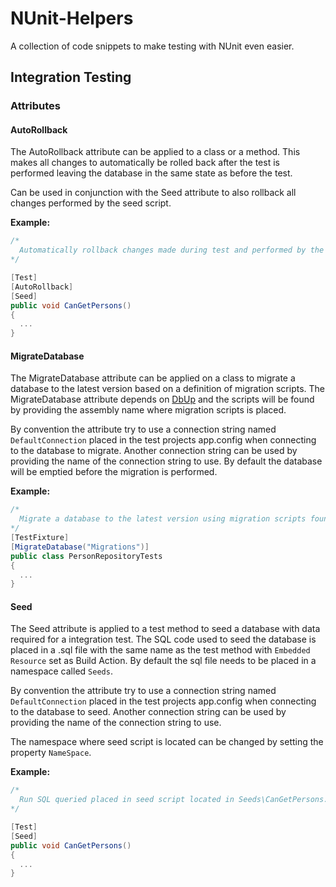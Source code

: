 # NUnit-Helpers
A collection of code snippets to make testing with NUnit even easier.

## Integration Testing

### Attributes

#### AutoRollback

The AutoRollback attribute can be applied to a class or a method. This makes all changes to automatically be rolled back after the test is performed leaving the database in the same state as before the test.

Can be used in conjunction with the Seed attribute to also rollback all changes performed by the seed script.

**Example:**

```csharp
/*
  Automatically rollback changes made during test and performed by the executed seed script.
*/

[Test]
[AutoRollback]
[Seed]
public void CanGetPersons()
{
  ...
}
```

#### MigrateDatabase

The MigrateDatabase attribute can be applied on a class to migrate a database to the latest version based on a definition of migration scripts. The MigrateDatabase attribute depends on [DbUp](https://dbup.github.io/) and the scripts will be found by providing the assembly name where migration scripts is placed. 

By convention the attribute try to use a connection string named `DefaultConnection` placed in the test projects app.config when connecting to the database to migrate. Another connection string can be used by providing the name of the connection string to use. By default the database will be emptied before the migration is performed.

**Example:**

```csharp
/*
  Migrate a database to the latest version using migration scripts found in assembly named Migrations.
*/
[TestFixture]
[MigrateDatabase("Migrations")]
public class PersonRepositoryTests
{
  ...
}
```

#### Seed

The Seed attribute is applied to a test method to seed a database with data required for a integration test. The SQL code used to seed the database is placed in a .sql file with the same name as the test method with `Embedded Resource` set as Build Action. By default the sql file needs to be placed in a namespace called `Seeds`. 

By convention the attribute try to use a connection string named `DefaultConnection` placed in the test projects app.config when connecting to the database to seed. Another connection string can be used by providing the name of the connection string to use. 

The namespace where seed script is located can be changed by setting the property `NameSpace`.

**Example:**

```csharp
/*
  Run SQL queried placed in seed script located in Seeds\CanGetPersons.sql.  
*/

[Test]
[Seed]
public void CanGetPersons()
{
  ...
}
```
